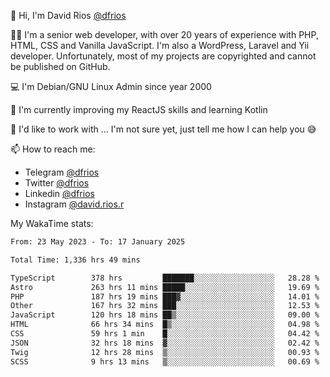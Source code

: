 👋 Hi, I'm David Rios [@dfrios](https://github.com/dfrios)

👨‍💻 I'm a senior web developer, with over 20 years of experience with PHP, HTML, CSS and Vanilla JavaScript. I'm also a WordPress, Laravel and Yii developer. Unfortunately, most of my projects are copyrighted and cannot be published on GitHub.

💻 I'm Debian/GNU Linux Admin since year 2000

🌱 I'm currently improving my ReactJS skills and learning Kotlin

💞️ I'd like to work with ... I'm not sure yet, just tell me how I can help you 😅


📫 How to reach me:
* Telegram [@dfrios](https://t.me/dfrios)
* Twitter [@dfrios](https://twitter.com/dfrios)
* Linkedin [@dfrios](https://linkedin.com/in/dfrios)
* Instagram [@david.rios.r](https://instagram.com/david.rios.r)



My WakaTime stats:
<!--START_SECTION:waka-->

```txt
From: 23 May 2023 - To: 17 January 2025

Total Time: 1,336 hrs 49 mins

TypeScript        378 hrs         ███████░░░░░░░░░░░░░░░░░░   28.28 %
Astro             263 hrs 11 mins █████░░░░░░░░░░░░░░░░░░░░   19.69 %
PHP               187 hrs 19 mins ███▓░░░░░░░░░░░░░░░░░░░░░   14.01 %
Other             167 hrs 32 mins ███░░░░░░░░░░░░░░░░░░░░░░   12.53 %
JavaScript        120 hrs 18 mins ██▒░░░░░░░░░░░░░░░░░░░░░░   09.00 %
HTML              66 hrs 34 mins  █▒░░░░░░░░░░░░░░░░░░░░░░░   04.98 %
CSS               59 hrs 1 min    █░░░░░░░░░░░░░░░░░░░░░░░░   04.42 %
JSON              32 hrs 18 mins  ▓░░░░░░░░░░░░░░░░░░░░░░░░   02.42 %
Twig              12 hrs 28 mins  ▒░░░░░░░░░░░░░░░░░░░░░░░░   00.93 %
SCSS              9 hrs 13 mins   ▒░░░░░░░░░░░░░░░░░░░░░░░░   00.69 %
```

<!--END_SECTION:waka-->
